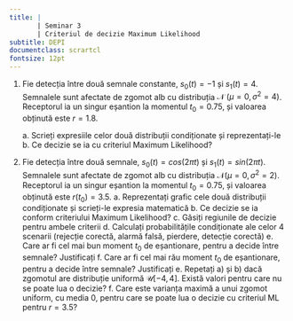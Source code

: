 ```yaml
---
title: | 
       | Seminar 3
       | Criteriul de decizie Maximum Likelihood
subtitle: DEPI
documentclass: scrartcl
fontsize: 12pt
---
```




1. Fie detecția între două semnale constante, $s_0(t) = -1$ și $s_1(t) = 4$.
Semnalele sunt afectate de zgomot alb cu distribuția $\mathcal{N}\;(\mu=0, \sigma^2=4)$.
Receptorul ia un singur eșantion la momentul $t_0 = 0.75$, și valoarea obținută este $r = 1.8$.

    a. Scrieți expresiile celor două distribuții condiționate și reprezentați-le
    b. Ce decizie se ia cu criteriul Maximum Likelihood?
    
      
1. Fie detecția între două semnale, $s_0(t) = cos(2 \pi t)$ și $s_1(t) = sin(2 \pi t)$.
Semnalele sunt afectate de zgomot alb cu distribuția $\mathcal{N}(\mu=0, \sigma^2=2)$.
Receptorul ia un singur eșantion la momentul $t_0 = 0.75$,
 și valoarea obținută este $r(t_0) = 3.5$.
    a. Reprezentați grafic cele două distribuții condiționate și scrieți-le expresia matematică
    b. Ce decizie se ia conform criteriului Maximum Likelihood?
    c. Găsiți regiunile de decizie pentru ambele criterii
    d. Calculați probabilitățile condiționate ale celor 4 scenarii (rejecție corectă,
       alarmă falsă, pierdere, detecție corectă)
    e. Care ar fi cel mai bun moment $t_0$ de eșantionare, pentru a decide între semnale? Justificați
    f. Care ar fi cel mai rău moment $t_0$ de eșantionare, pentru a decide între semnale? Justificați
    e. Repetați a) și b) dacă zgomotul are distribuție uniformă $\mathcal{U}[-4,4]$. Există valori pentru care nu se poate lua o decizie?
    f. Care este varianța maximă a unui zgomot uniform, cu media 0, pentru care se poate lua o decizie cu criteriul ML pentru $r = 3.5$?

